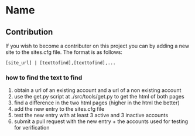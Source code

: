 # Name

## Contribution
If you wish to become a contributer on this project you can by adding a new site to the sites.cfg file. The format is as follows:
```
[site_url] | [texttofind],[texttofind],...
```

### how to find the text to find

1. obtain a url of an existing account and a url of a non existing account
2. use the get.py script at ./src/tools/get.py to get the html of both pages
3. find a difference in the two html pages (higher in the html the better)
4. add the new entry to the sites.cfg file
5. test the new entry with at least 3 active and 3 inactive accounts
6. submit a pull request with the new entry + the accounts used for testing for verification